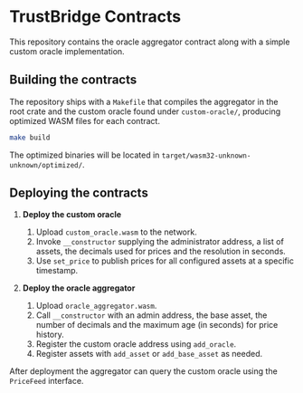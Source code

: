 # TrustBridge Contracts

This repository contains the oracle aggregator contract along with a simple custom oracle implementation.

## Building the contracts

The repository ships with a `Makefile` that compiles the aggregator in the root crate and the custom oracle found under `custom-oracle/`, producing optimized WASM files for each contract.

```bash
make build
```

The optimized binaries will be located in `target/wasm32-unknown-unknown/optimized/`.

## Deploying the contracts

1. **Deploy the custom oracle**
   1. Upload `custom_oracle.wasm` to the network.
   2. Invoke `__constructor` supplying the administrator address, a list of assets, the decimals used for prices and the resolution in seconds.
   3. Use `set_price` to publish prices for all configured assets at a specific timestamp.

2. **Deploy the oracle aggregator**
   1. Upload `oracle_aggregator.wasm`.
   2. Call `__constructor` with an admin address, the base asset, the number of decimals and the maximum age (in seconds) for price history.
   3. Register the custom oracle address using `add_oracle`.
   4. Register assets with `add_asset` or `add_base_asset` as needed.

After deployment the aggregator can query the custom oracle using the `PriceFeed` interface.
